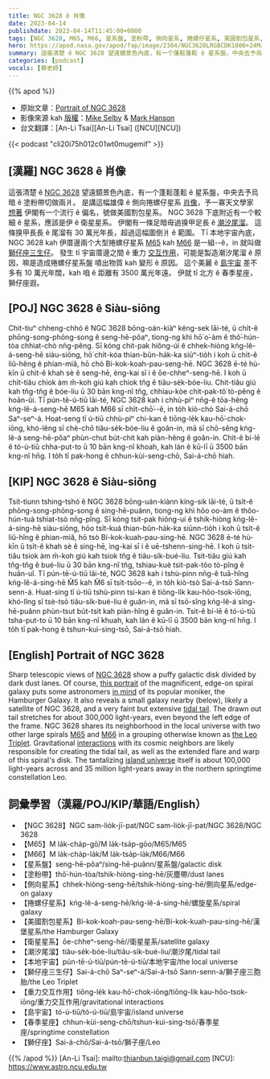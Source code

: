 ```yaml
---
title: NGC 3628 ê 肖像
date: 2023-04-14
publishdate: 2023-04-14T11:45:00+0800
tags: [NGC 3628, M65, M66, 星系盤, 塗粉帶, 側向星系, 捲螺仔星系, 美國割包星系, 衛星星系, 潮汐尾溜, 本地宇宙, 獅仔座三生仔, 重力交互作用, 島宇宙, 春季星座, 獅仔座]
hero: https://apod.nasa.gov/apod/fap/image/2304/NGC3628LRGBCDK1000+24March2023Small1024.jpg
summary: 這張清楚 ê NGC 3628 望遠鏡景色內底，有一个蓬鬆蓬鬆 ê 星系盤，中央去予烏暗 ê 塗粉帶切做兩爿。
categories: [podcast]
vocals: [蔡老師]
---
```


{{% apod %}}

- 原始文章：[Portrait of NGC 3628](https://apod.nasa.gov/apod/ap230414.html)
- 影像來源 kah [版權][copyright]：[Mike Selby](https://www.facebook.com/masterdarksastro/) & [Mark Hanson](https://www.hansonastronomy.com/)
- 台文翻譯：[An-Li Tsai][An-Li Tsai] ([NCU][NCU])

{{< podcast "cli20i75h012c01wt0mugemif" >}}

## [漢羅] NGC 3628 ê 肖像
這張清楚 ê [NGC 3628][NGC 3628] 望遠鏡景色內底，有一个蓬鬆蓬鬆 ê 星系盤，中央去予烏暗 ê 塗粉帶切做兩爿。
是講這幅雄偉 ê 側向捲螺仔星系 [肖像][this portrait]，予一寡天文學家 [想著][in mind] 伊閣有一个流行 ê 偏名，號做美國割包星系。
NGC 3628 下底附近有一个較細 ê 星系，應該是伊 ê 衛星星系。
伊閣有一條足暗毋過搝甲足長 ê [潮汐尾溜][tidal tail]。
這條搝甲長長 ê 尾溜有 30 萬光年長，超過這幅圖倒爿 ê 範圍。
Tī 本地宇宙內底，NGC 3628 kah 伊厝邊兩个大型捲螺仔星系 [M65][M65] kah [M66][M66] 是一組--ê，in 就叫做 [獅仔座三生仔][the Leo Triplet]。
發生 tī 宇宙厝邊之間 ê 重力 [交互作用][interactions]，可能是製造潮汐尾溜 ê 原因，嘛是造成捲螺仔星系盤 噴出物質 kah 變形 ê 原因。
這个美麗 ê [島宇宙][island universe] 差不多有 10 萬光年闊，kah 咱 ê 距離有 3500 萬光年遠。
伊就 tī 北方 ê 春季星座，獅仔座遐。

## [POJ] NGC 3628 ê Siàu-siōng
Chit-tiuⁿ chheng-chhó ê NGC 3628 bōng-oán-kiàⁿ kéng-sek lāi-té, ū chi̍t-ê phōng-song-phōng-song ê seng-hē-pôaⁿ, tiong-ng khì hō͘ o͘-àm ê thô͘-hún-tòa chhiat-chò nn̄g-pêng.
Sī kóng chit-pak hiông-úi ê chhek-hiòng kńg-lê-á-seng-hē siàu-siōng, hō͘ chi̍t-kóa thian-bûn-ha̍k-ka siūⁿ-tio̍h i koh ū chi̍t-ê liû-hêng ê phian-miâ, hō chò Bí-kok-koah-pau-seng-hē.
NGC 3628 ē-té hù-kīn ū chi̍t-ê khah sè ê seng-hē, èng-kai sī i ê ōe-chheⁿ-seng-hē.
I koh ū chi̍t-tiâu chiok àm m̄-koh giú kah chiok tn̂g ê tiâu-se̍k-bóe-liu.
Chit-tiâu giú kah tn̂g-tn̂g ê bóe-liu ū 30 bān kng-nî tn̂g, chhiau-kòe chit-pak-tô͘ tò-pêng ê hoān-ûi.
Tī pún-tē-ú-tiū lāi-té, NGC 3628 kah i chhù-piⁿ nn̄g-ê tōa-hêng kńg-lê-á-seng-hē M65 kah M66 sī chi̍t-chō͘--ê, in to̍h kiò-chò Sai-á-chō Saⁿ-seⁿ-á.
Hoat-seng tī ú-tiū chhù-piⁿ chi-kan ê tiōng-le̍k kau-hō͘-chok-iōng, khó-lêng sī chè-chō tiâu-se̍k-bóe-liu ê goân-in, mā sī chō-sêng kńg-lê-á seng-hē-pôaⁿ phùn-chut bu̍t-chit kah piàn-hêng ê goân-in.
Chit-ê bí-lē ê tó-ú-tiū chha-put-to ū 10 bān kng-nî khoah, kah lán ê kū-lī ū 3500 bān kng-nî hn̄g.
I to̍h tī pak-hong ê chhun-kùi-seng-chō, Sai-á-chō hiah.

## [KIP] NGC 3628 ê Siàu-siōng
Tsit-tiunn tshing-tshó ê NGC 3628 bōng-uán-kiànn kíng-sik lāi-té, ū tsi̍t-ê phōng-song-phōng-song ê sing-hē-puânn, tiong-ng khì hōo oo-àm ê thôo-hún-tuà tshiat-tsò nn̄g-pîng.
Sī kóng tsit-pak hiông-uí ê tshik-hiòng kńg-lê-á-sing-hē siàu-siōng, hōo tsi̍t-kuá thian-bûn-ha̍k-ka siūnn-tio̍h i koh ū tsi̍t-ê liû-hîng ê phian-miâ, hō tsò Bí-kok-kuah-pau-sing-hē.
NGC 3628 ē-té hù-kīn ū tsi̍t-ê khah sè ê sing-hē, ìng-kai sī i ê uē-tshenn-sing-hē.
I koh ū tsi̍t-tiâu tsiok àm m̄-koh giú kah tsiok tn̂g ê tiâu-si̍k-bué-liu.
Tsit-tiâu giú kah tn̂g-tn̂g ê bué-liu ū 30 bān kng-nî tn̂g, tshiau-kuè tsit-pak-tôo tò-pîng ê huān-uî.
Tī pún-tē-ú-tiū lāi-té, NGC 3628 kah i tshù-pinn nn̄g-ê tuā-hîng kńg-lê-á-sing-hē M̌5 kah M̌6 sī tsi̍t-tsōo--ê, in to̍h kiò-tsò Sai-á-tsō Sann-senn-á.
Huat-sing tī ú-tiū tshù-pinn tsi-kan ê tiōng-li̍k kau-hōo-tsok-iōng, khó-lîng sī tsè-tsō tiâu-si̍k-bué-liu ê guân-in, mā sī tsō-sîng kńg-lê-á sing-hē-puânn phùn-tsut bu̍t-tsit kah piàn-hîng ê guân-in.
Tsit-ê bí-lē ê tó-ú-tiū tsha-put-to ū 10 bān kng-nî khuah, kah lán ê kū-lī ū 3500 bān kng-nî hn̄g.
I to̍h tī pak-hong ê tshun-kuì-sing-tsō, Sai-á-tsō hiah.

## [English] Portrait of NGC 3628
Sharp telescopic views of [NGC 3628][NGC 3628] show a puffy galactic disk divided by dark dust lanes.
Of course, [this portrait][this portrait] of the magnificent, edge-on spiral galaxy puts some astronomers [in mind][in mind] of its popular moniker, the Hamburger Galaxy.
It also reveals a small galaxy nearby (below), likely a satellite of NGC 3628, and a very faint but extensive [tidal tail][tidal tail].
The drawn out tail stretches for about 300,000 light-years, even beyond the left edge of the frame.
NGC 3628 shares its neighborhood in the local universe with two other large spirals [M65][M65] and [M66][M66] in a grouping otherwise known as [the Leo Triplet][the Leo Triplet].
Gravitational [interactions][interactions] with its cosmic neighbors are likely responsible for creating the tidal tail, as well as the extended flare and warp of this spiral's disk.
The tantalizing [island universe][island universe] itself is about 100,000 light-years across and 35 million light-years away in the northern springtime constellation Leo.

## 詞彙學習（漢羅/POJ/KIP/華語/English）
- 【NGC 3628】NGC sam-lio̍k-jī-pat/NGC sam-lio̍k-jī-pat/NGC 3628/NGC 3628
- 【M65】M la̍k-cha̍p-gō͘/M la̍k-tsa̍p-gōo/M65/M65
- 【M66】M la̍k-cha̍p-la̍k/M la̍k-tsa̍p-la̍k/M66/M66
- 【星系盤】seng-hē-pôaⁿ/sing-hē-puânn/星系盤/galactic disk
- 【塗粉帶】thô͘-hún-tòa/tshik-hiòng-sing-hē/灰塵帶/dust lanes
- 【側向星系】chhek-hiòng-seng-hē/tshik-hiòng-sing-hē/側向星系/edge-on galaxy
- 【捲螺仔星系】kńg-lê-á-seng-hē/kńg-lê-á-sing-hē/螺旋星系/spiral galaxy
- 【美國割包星系】Bí-kok-koah-pau-seng-hē/Bí-kok-kuah-pau-sing-hē/漢堡星系/the Hamburger Galaxy
- 【衛星星系】ōe-chheⁿ-seng-hē//衛星星系/satellite galaxy
- 【潮汐尾溜】tiâu-se̍k-bóe-liu/tiâu-si̍k-bué-liu/潮汐尾/tidal tail
- 【本地宇宙】pún-tē-ú-tiū/pún-tē-ú-tiū/本地宇宙/the local universe
- 【獅仔座三生仔】Sai-á-chō Saⁿ-seⁿ-á/Sai-á-tsō Sann-senn-á/獅子座三胞胎/the Leo Triplet
- 【重力交互作用】tiōng-le̍k kau-hō͘-chok-iōng/tiōng-li̍k kau-hōo-tsok-iōng/重力交互作用/gravitational interactions
- 【島宇宙】tó-ú-tiū/tó-ú-tiū/島宇宙/island universe
- 【春季星座】chhun-kùi-seng-chō/tshun-kuì-sing-tsō/春季星座/springtime constellation
- 【獅仔座】Sai-á-chō/Sai-á-tsō/獅子座/Leo

{{% /apod %}}
[An-Li Tsai]: mailto:thianbun.taigi@gmail.com
[NCU]: https://www.astro.ncu.edu.tw

[copyright]: https://apod.nasa.gov/apod/fap/lib/about_apod.html#srapply
[License]: https://creativecommons.org/licenses/by/2.0/

[NGC 3628]:http://messier.seds.org/xtra/ngc/n3628.html
[this portrait]:https://www.hansonastronomy.com/ngc-3628-cdk-1000
[in mind]:https://apod.nasa.gov/apod/ap020807.html
[tidal tail]:https://apod.nasa.gov/apod/ap121108.html
[M65]:https://apod.nasa.gov/apod/ap070601.html
[M66]:https://esahubble.org/images/heic1006a/
[the Leo Triplet]:https://apod.nasa.gov/apod/ap110803.html
[interactions]:https://hubblesite.org/contents/media/images/2002/11/1181-Image.html?news=true
[island universe]:http://ned.ipac.caltech.edu/level5/March02/Gordon/Gordon2.html
